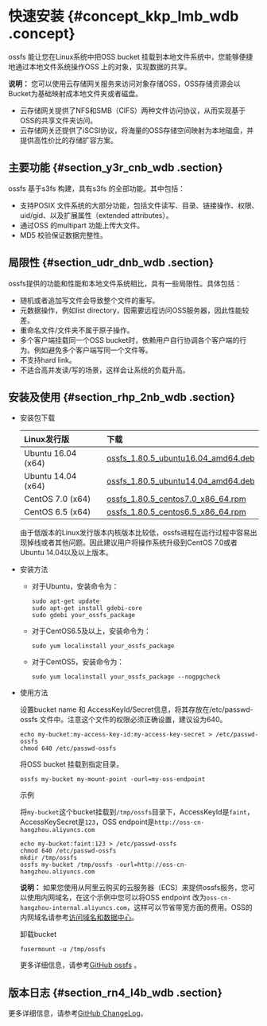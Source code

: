# 快速安装 {#concept_kkp_lmb_wdb .concept}

ossfs 能让您在Linux系统中把OSS bucket 挂载到本地文件系统中，您能够便捷地通过本地文件系统操作OSS 上的对象，实现数据的共享。

**说明：** 您可以使用云存储网关服务来访问对象存储OSS，OSS存储资源会以Bucket为基础映射成本地文件夹或者磁盘。

-   云存储网关提供了NFS和SMB（CIFS）两种文件访问协议，从而实现基于OSS的共享文件夹访问。
-   云存储网关还提供了iSCSI协议，将海量的OSS存储空间映射为本地磁盘，并提供高性价比的存储扩容方案。

## 主要功能 {#section_y3r_cnb_wdb .section}

ossfs 基于s3fs 构建，具有s3fs 的全部功能。其中包括：

-   支持POSIX 文件系统的大部分功能，包括文件读写、目录、链接操作、权限、uid/gid、以及扩展属性（extended attributes）。
-   通过OSS 的multipart 功能上传大文件。
-   MD5 校验保证数据完整性。

## 局限性 {#section_udr_dnb_wdb .section}

ossfs提供的功能和性能和本地文件系统相比，具有一些局限性。具体包括：

-   随机或者追加写文件会导致整个文件的重写。
-   元数据操作，例如list directory，因需要远程访问OSS服务器，因此性能较差。
-   重命名文件/文件夹不属于原子操作。
-   多个客户端挂载同一个OSS bucket时，依赖用户自行协调各个客户端的行为。例如避免多个客户端写同一个文件等。
-   不支持hard link。
-   不适合高并发读/写的场景，这样会让系统的负载升高。

## 安装及使用 {#section_rhp_2nb_wdb .section}

-   安装包下载

    |Linux发行版|下载|
    |:-------|:-|
    |Ubuntu 16.04 \(x64\)|[ossfs\_1.80.5\_ubuntu16.04\_amd64.deb](http://gosspublic.alicdn.com/ossfs/ossfs_1.80.5_ubuntu16.04_amd64.deb)|
    |Ubuntu 14.04 \(x64\)|[ossfs\_1.80.5\_ubuntu14.04\_amd64.deb](http://gosspublic.alicdn.com/ossfs/ossfs_1.80.5_ubuntu14.04_amd64.deb)|
    |CentOS 7.0 \(x64\)|[ossfs\_1.80.5\_centos7.0\_x86\_64.rpm](http://gosspublic.alicdn.com/ossfs/ossfs_1.80.5_centos7.0_x86_64.rpm)|
    |CentOS 6.5 \(x64\)|[ossfs\_1.80.5\_centos6.5\_x86\_64.rpm](http://gosspublic.alicdn.com/ossfs/ossfs_1.80.5_centos6.5_x86_64.rpm)|

    由于低版本的Linux发行版本内核版本比较低，ossfs进程在运行过程中容易出现掉线或者其他问题。因此建议用户将操作系统升级到CentOS 7.0或者Ubuntu 14.04以及以上版本。

-   安装方法
    -   对于Ubuntu，安装命令为：

        ```
        sudo apt-get update
        sudo apt-get install gdebi-core
        sudo gdebi your_ossfs_package
        ```

    -   对于CentOS6.5及以上，安装命令为：

        ```
        sudo yum localinstall your_ossfs_package
        ```

    -   对于CentOS5，安装命令为：

        ```
        sudo yum localinstall your_ossfs_package --nogpgcheck
        ```

-   使用方法

    设置bucket name 和 AccessKeyId/Secret信息，将其存放在/etc/passwd-ossfs 文件中。注意这个文件的权限必须正确设置，建议设为640。

    ```
    echo my-bucket:my-access-key-id:my-access-key-secret > /etc/passwd-ossfs
    chmod 640 /etc/passwd-ossfs
    ```

    将OSS bucket 挂载到指定目录。

    ```
    ossfs my-bucket my-mount-point -ourl=my-oss-endpoint
    ```

    示例

    将`my-bucket`这个bucket挂载到`/tmp/ossfs`目录下，AccessKeyId是`faint`，AccessKeySecret是`123`，OSS endpoint是`http://oss-cn-hangzhou.aliyuncs.com`

    ```
    echo my-bucket:faint:123 > /etc/passwd-ossfs
    chmod 640 /etc/passwd-ossfs
    mkdir /tmp/ossfs
    ossfs my-bucket /tmp/ossfs -ourl=http://oss-cn-hangzhou.aliyuncs.com
    ```

    **说明：** 如果您使用从阿里云购买的云服务器（ECS）来提供ossfs服务，您可以使用内网域名，在这个示例中您可以将OSS endpoint 改为`oss-cn-hangzhou-internal.aliyuncs.com`，这样可以节省带宽方面的费用。OSS的内网域名请参考[访问域名和数据中心](../../../../intl.zh-CN/开发指南/访问域名（Endpoint）/访问域名和数据中心.md#)。

    卸载bucket

    ```
    fusermount -u /tmp/ossfs
    ```

    更多详细信息，请参考[GitHub ossfs](https://github.com/aliyun/ossfs#ossfs) 。


## 版本日志 {#section_rn4_l4b_wdb .section}

更多详细信息，请参考[GitHub ChangeLog](https://github.com/aliyun/ossfs/blob/master/ChangeLog)。

